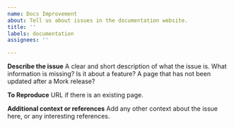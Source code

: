```yaml
---
name: Docs Improvement
about: Tell us about issues in the documentation website. 
title: ''
labels: documentation
assignees: ''

---
```


**Describe the issue**
A clear and short description of what the issue is. What information is missing? Is it about a feature? A page that has not been updated after a Mork release?

**To Reproduce**
URL if there is an existing page.

**Additional context or references**
Add any other context about the issue here, or any interesting references.
